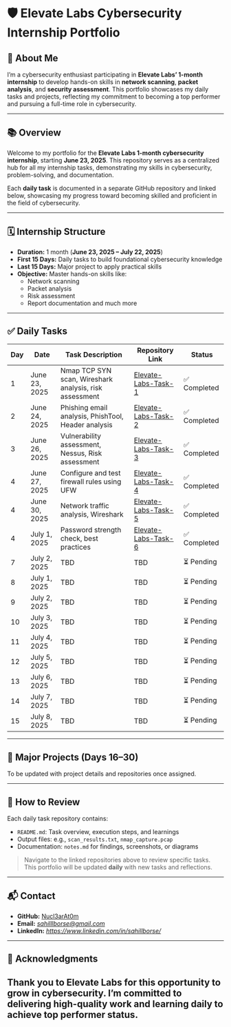# 🛡️ Elevate Labs Cybersecurity Internship Portfolio

## 👤 About Me

I’m a cybersecurity enthusiast participating in **Elevate Labs’ 1-month internship** to develop hands-on skills in **network scanning**, **packet analysis**, and **security assessment**. This portfolio showcases my daily tasks and projects, reflecting my commitment to becoming a top performer and pursuing a full-time role in cybersecurity.

---

## 📚 Overview

Welcome to my portfolio for the **Elevate Labs 1-month cybersecurity internship**, starting **June 23, 2025**. This repository serves as a centralized hub for all my internship tasks, demonstrating my skills in cybersecurity, problem-solving, and documentation.

Each **daily task** is documented in a separate GitHub repository and linked below, showcasing my progress toward becoming skilled and proficient in the field of cybersecurity.

---

## 🗓️ Internship Structure

- **Duration:** 1 month (**June 23, 2025 – July 22, 2025**)
- **First 15 Days:** Daily tasks to build foundational cybersecurity knowledge
- **Last 15 Days:** Major project to apply practical skills
- **Objective:** Master hands-on skills like:
  - Network scanning  
  - Packet analysis  
  - Risk assessment  
  - Report documentation and much more

---

## ✅ Daily Tasks

| Day | Date         | Task Description                                         | Repository Link                        | Status     |
|-----|--------------|----------------------------------------------------------|----------------------------------------|------------|
| 1   | June 23, 2025| Nmap TCP SYN scan, Wireshark analysis, risk assessment   | [Elevate-Labs-Task-1](https://github.com/Nucl3arAt0m/Elevate-Labs-Task-1) | ✅ Completed |
| 2   | June 24, 2025| Phishing email analysis, PhishTool, Header analysis      | [Elevate-Labs-Task-2](https://github.com/Nucl3arAt0m/Elevate-Labs-Task-2) | ✅ Completed |
| 3   | June 26, 2025| Vulnerability assessment, Nessus, Risk assessment	| [Elevate-Labs-Task-3](https://github.com/Nucl3arAt0m/Elevate-Labs-Task-3) | ✅ Completed |
| 4   | June 27, 2025| Configure and test firewall rules using UFW		| [Elevate-Labs-Task-4](https://github.com/Nucl3arAt0m/Elevate-Labs-Task-4) | ✅ Completed |
| 4   | June 30, 2025| Network traffic analysis, Wireshark			| [Elevate-Labs-Task-5](https://github.com/Nucl3arAt0m/Elevate-Labs-Task-5) | ✅ Completed |
| 4   | July 1, 2025 | Password strength check, best practices			| [Elevate-Labs-Task-6](https://github.com/Nucl3arAt0m/Elevate-Labs-Task-6) | ✅ Completed |
| 7   | July 2, 2025 | TBD                                                      | TBD                                    | ⏳ Pending  |
| 8   | July 1, 2025 | TBD                                                      | TBD                                    | ⏳ Pending  |
| 9   | July 2, 2025 | TBD                                                      | TBD                                    | ⏳ Pending  |
| 10  | July 3, 2025 | TBD                                                      | TBD                                    | ⏳ Pending  |
| 11  | July 4, 2025 | TBD                                                      | TBD                                    | ⏳ Pending  |
| 12  | July 5, 2025 | TBD                                                      | TBD                                    | ⏳ Pending  |
| 13  | July 6, 2025 | TBD                                                      | TBD                                    | ⏳ Pending  |
| 14  | July 7, 2025 | TBD                                                      | TBD                                    | ⏳ Pending  |
| 15  | July 8, 2025 | TBD                                                      | TBD                                    | ⏳ Pending  |

---

## 🚀 Major Projects (Days 16–30)

To be updated with project details and repositories once assigned.

---

## 📂 How to Review

Each daily task repository contains:
- `README.md`: Task overview, execution steps, and learnings
- Output files: e.g., `scan_results.txt`, `nmap_capture.pcap`
- Documentation: `notes.md` for findings, screenshots, or diagrams

> Navigate to the linked repositories above to review specific tasks. This portfolio will be updated **daily** with new tasks and reflections.

---

## 📬 Contact

- **GitHub:** [Nucl3arAt0m](https://github.com/Nucl3arAt0m)
- **Email:** *sahilllborse@gmail.com*  
- **LinkedIn:** *https://www.linkedin.com/in/sahillborse/*

---

## 🙏 Acknowledgments

Thank you to **Elevate Labs** for this opportunity to grow in cybersecurity. I’m committed to delivering high-quality work and learning daily to achieve top performer status.
---

